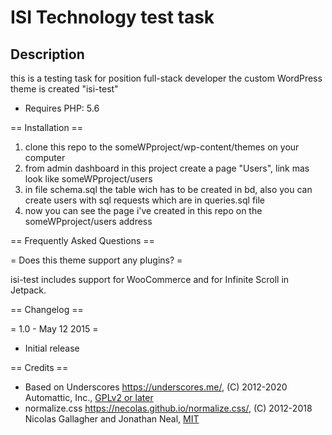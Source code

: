 # ISI Technology test task

## Description

this is a testing task for position full-stack developer
the custom WordPress theme is created "isi-test"

* Requires PHP: 5.6

== Installation ==

1. clone this repo to the someWPproject/wp-content/themes on your computer
2. from admin dashboard in this project create a page "Users", link mas look like someWPproject/users
4. in file schema.sql the table wich has to be created in bd, also you can create users with sql requests which are in queries.sql file
5. now you can see the page i've created in this repo on the someWPproject/users address


== Frequently Asked Questions ==

= Does this theme support any plugins? =

isi-test includes support for WooCommerce and for Infinite Scroll in Jetpack.

== Changelog ==

= 1.0 - May 12 2015 =
* Initial release

== Credits ==

* Based on Underscores https://underscores.me/, (C) 2012-2020 Automattic, Inc., [GPLv2 or later](https://www.gnu.org/licenses/gpl-2.0.html)
* normalize.css https://necolas.github.io/normalize.css/, (C) 2012-2018 Nicolas Gallagher and Jonathan Neal, [MIT](https://opensource.org/licenses/MIT)
